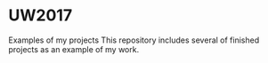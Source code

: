 # UW2017
Examples of my projects
This repository includes several of finished projects as an example of my  work.
